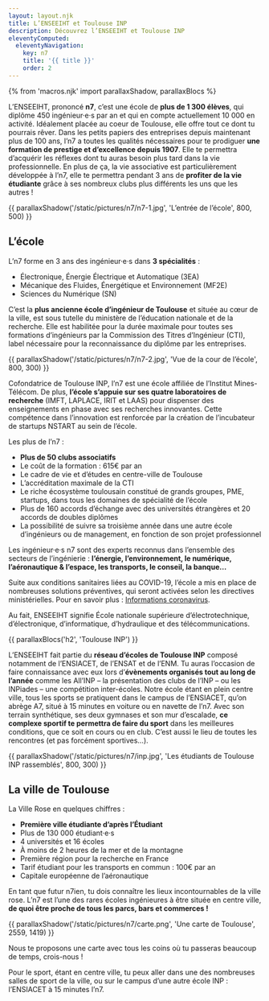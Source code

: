 ```yaml
---
layout: layout.njk
title: L’ENSEEIHT et Toulouse INP
description: Découvrez l’ENSEEIHT et Toulouse INP
eleventyComputed:
  eleventyNavigation:
    key: n7
    title: '{{ title }}'
    order: 2
---
```


{% from 'macros.njk' import parallaxShadow, parallaxBlocs %}

L’ENSEEIHT, prononcé **n7**, c’est une école de **plus de 1 300 élèves**, qui diplôme 450 ingénieur·e·s par an et qui en compte actuellement 10 000 en activité. Idéalement placée au coeur de Toulouse, elle offre tout ce dont tu pourrais rêver. Dans les petits papiers des entreprises depuis maintenant plus de 100 ans, l’n7 a toutes les qualités nécessaires pour te prodiguer **une formation de prestige et d’excellence depuis 1907**. Elle te permettra d’acquérir les réflexes dont tu auras besoin plus tard dans la vie professionnelle. En plus de ça, la vie associative est particulièrement développée à l’n7, elle te permettra pendant 3 ans de **profiter de la vie étudiante** grâce à ses nombreux clubs plus différents les uns que les autres !

{{ parallaxShadow('/static/pictures/n7/n7-1.jpg', 'L’entrée de l’école', 800, 500) }}

## L’école

L’n7 forme en 3 ans des ingénieur·e·s dans **3 spécialités** :
* Électronique, Énergie Électrique et Automatique (3EA)
* Mécanique des Fluides, Énergétique et Environnement (MF2E)
* Sciences du Numérique (SN)

C’est la **plus ancienne école d’ingénieur de Toulouse** et située au cœur de la ville, est sous tutelle du ministère de l’éducation nationale et de la recherche. Elle est habilitée pour la durée maximale pour toutes ses formations d’ingénieurs par la Commission des Titres d’Ingénieur (CTI), label nécessaire pour la reconnaissance du diplôme par les entreprises.

{{ parallaxShadow('/static/pictures/n7/n7-2.jpg', 'Vue de la cour de l’école', 800, 300) }}

Cofondatrice de Toulouse INP, l’n7 est une école affiliée de l’Institut Mines-Télécom. De plus, **l’école s’appuie sur ses quatre laboratoires de recherche** (IMFT, LAPLACE, IRIT et LAAS) pour dispenser des enseignements en phase avec ses recherches innovantes. Cette compétence dans l’innovation est renforcée par la création de l’incubateur de startups NSTART au sein de l’école.

Les plus de l’n7 :
* **Plus de 50 clubs associatifs**
* Le coût de la formation : 615€ par an
* Le cadre de vie et d’études en centre-ville de Toulouse
* L’accréditation maximale de la CTI
* Le riche écosystème toulousain constitué de grands groupes, PME, startups, dans tous les domaines de spécialité de l’école
* Plus de 160 accords d’échange avec des universités étrangères et 20 accords de doubles diplômes
* La possibilité de suivre sa troisième année dans une autre école d’ingénieurs ou de management, en fonction de son projet professionnel

Les ingénieur·e·s n7 sont des experts reconnus dans l’ensemble des secteurs de l’ingénierie : **l’énergie, l’environnement, le numérique, l’aéronautique & l’espace, les transports, le conseil, la banque…**

Suite aux conditions sanitaires liées au COVID-19, l’école a mis en place de nombreuses solutions préventives, qui seront activées selon les directives ministérielles. Pour en savoir plus : [Informations coronavirus](http://www.inp-toulouse.fr/fr/toulouse-inp/actualites/coronavirus.html).

Au fait, ENSEEIHT signifie École nationale supérieure d’électrotechnique, d’électronique, d’informatique, d’hydraulique et des télécommunications.

{{ parallaxBlocs('h2', 'Toulouse INP') }}

L’ENSEEIHT fait partie du **réseau d’écoles de Toulouse INP** composé notamment de l’ENSIACET, de l’ENSAT et de l’ENM. Tu auras l’occasion de faire connaissance avec eux lors d’**évènements organisés tout au long de l’année** comme les All’INP – la présentation des clubs de l’INP – ou les INPiades – une compétition inter-écoles. Notre école étant en plein centre ville, tous les sports se pratiquent dans le campus de l’ENSIACET, qu’on abrège A7, situé à 15 minutes en voiture ou en navette de l’n7. Avec son terrain synthétique, ses deux gymnases et son mur d’escalade, **ce complexe sportif te permettra de faire du sport** dans les meilleures conditions, que ce soit en cours ou en club. C’est aussi le lieu de toutes les rencontres (et pas forcément sportives…).

{{ parallaxShadow('/static/pictures/n7/inp.jpg', 'Les étudiants de Toulouse INP rassemblés', 800, 300) }}

## La ville de Toulouse

La Ville Rose en quelques chiffres :
* **Première ville étudiante d’après l’Étudiant**
* Plus de 130 000 étudiant·e·s
* 4 universités et 16 écoles
* À moins de 2 heures de la mer et de la montagne
* Première région pour la recherche en France
* Tarif étudiant pour les transports en commun : 100€ par an
* Capitale européenne de l’aéronautique

En tant que futur n7ien, tu dois connaître les lieux incontournables de la ville rose. L’n7 est l’une des rares écoles ingénieures à être située en centre ville, **de quoi être proche de tous les parcs, bars et commerces !**

{{ parallaxShadow('/static/pictures/n7/carte.png', 'Une carte de Toulouse', 2559, 1419) }}

Nous te proposons une carte avec tous les coins où tu passeras beaucoup de temps, crois-nous !

Pour le sport, étant en centre ville, tu peux aller dans une des nombreuses salles de sport de la ville, ou sur le campus d’une autre école INP : l’ENSIACET à 15 minutes l’n7.
